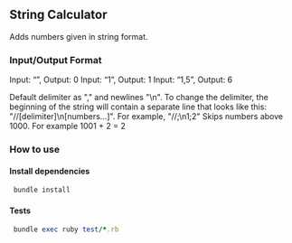 ## String Calculator
Adds numbers given in string format.

### Input/Output Format
Input: “”, Output: 0
Input: “1”, Output: 1
Input: “1,5”, Output: 6

Default delimiter as "," and newlines "\n".
To change the delimiter, the beginning of the string will contain a separate line that looks like this: "//[delimiter]\n[numbers…]". For example, "//;\n1;2" 
Skips numbers above 1000. For example 1001 + 2 = 2

### How to use

#### Install dependencies
```ruby
 bundle install
```

#### Tests
```ruby
 bundle exec ruby test/*.rb
```
